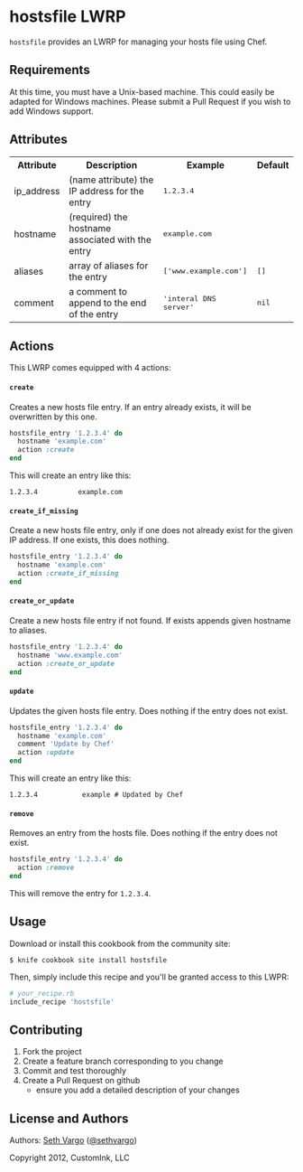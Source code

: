 hostsfile LWRP
==============
`hostsfile` provides an LWRP for managing your hosts file using Chef.

Requirements
------------
At this time, you must have a Unix-based machine. This could easily be adapted for Windows machines. Please submit a Pull Request if you wish to add Windows support.

Attributes
----------
<table>
  <tr>
    <th>Attribute</th>
    <th>Description</th>
    <th>Example</th>
    <th>Default</th>
  </tr>
  <tr>
    <td>ip_address</td>
    <td>(name attribute) the IP address for the entry</td>
    <td><tt>1.2.3.4</tt></td>
    <td></td>
  </tr>
  <tr>
    <td>hostname</td>
    <td>(required) the hostname associated with the entry</td>
    <td><tt>example.com</tt></td>
    <td></td>
  </tr>
  <tr>
    <td>aliases</td>
    <td>array of aliases for the entry</td>
    <td><tt>['www.example.com']</tt></td>
    <td><tt>[]</tt></td>
  </tr>
  <tr>
    <td>comment</td>
    <td>a comment to append to the end of the entry</td>
    <td><tt>'interal DNS server'</tt></td>
    <td><tt>nil</tt></td>
  </tr>
</table>

Actions
-------
This LWRP comes equipped with 4 actions:

#### `create`
Creates a new hosts file entry. If an entry already exists, it will be overwritten by this one.

```ruby
hostsfile_entry '1.2.3.4' do
  hostname 'example.com'
  action :create
end
```

This will create an entry like this:

    1.2.3.4          example.com

#### `create_if_missing`
Create a new hosts file entry, only if one does not already exist for the given IP address. If one exists, this does nothing.

```ruby
hostsfile_entry '1.2.3.4' do
  hostname 'example.com'
  action :create_if_missing
end
```

#### `create_or_update`
Create a new hosts file entry if not found. If exists appends given hostname to aliases.

```ruby
hostsfile_entry '1.2.3.4' do
  hostname 'www.example.com'
  action :create_or_update
end
```

#### `update`
Updates the given hosts file entry. Does nothing if the entry does not exist.

```ruby
hostsfile_entry '1.2.3.4' do
  hostname 'example.com'
  comment 'Update by Chef'
  action :update
end
```

This will create an entry like this:

    1.2.3.4           example # Updated by Chef

#### `remove`
Removes an entry from the hosts file. Does nothing if the entry does not
exist.

```ruby
hostsfile_entry '1.2.3.4' do
  action :remove
end
```

This will remove the entry for `1.2.3.4`.

Usage
-----
Download or install this cookbook from the community site:

    $ knife cookbook site install hostsfile

Then, simply include this recipe and you'll be granted access to this LWPR:

```ruby
# your_recipe.rb
include_recipe 'hostsfile'
```

Contributing
------------
1. Fork the project
2. Create a feature branch corresponding to you change
3. Commit and test thoroughly
4. Create a Pull Request on github
    - ensure you add a detailed description of your changes

License and Authors
-------------------
Authors: [Seth Vargo](https://github.com/sethvargo) ([@sethvargo](https://twitter.com/sethvargo))

Copyright 2012, CustomInk, LLC
